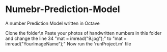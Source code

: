 # Numebr-Prediction-Model
A number Prediction Model written in Octave

Clone the folder\n
Paste your photos of handwritten numbers in this folder and change the line 34 "mat = imread("9.jpg");" to   "mat = imread("YourImageName");"
Now run the 'runProject.m' file

